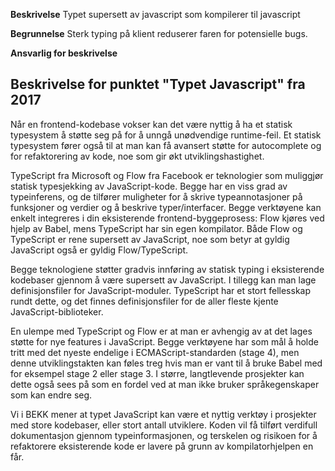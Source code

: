 **Beskrivelse**
Typet supersett av javascript som kompilerer til javascript

**Begrunnelse**
Sterk typing på klient reduserer faren for potensielle bugs.

**Ansvarlig for beskrivelse**


## Beskrivelse for punktet "Typet Javascript" fra 2017

Når en frontend-kodebase vokser kan det være nyttig å ha et statisk typesystem å støtte seg på for å unngå unødvendige runtime-feil. Et statisk typesystem fører også til at man kan få avansert støtte for autocomplete og for refaktorering av kode, noe som gir økt utviklingshastighet.

TypeScript fra Microsoft og Flow fra Facebook er teknologier som muliggjør statisk typesjekking av JavaScript-kode. Begge har en viss grad av typeinferens, og de tilfører muligheter for å skrive typeannotasjoner på funksjoner og verdier og å beskrive typer/interfacer. Begge verktøyene kan enkelt integreres i din eksisterende frontend-byggeprosess: Flow kjøres ved hjelp av Babel, mens TypeScript har sin egen kompilator. Både Flow og TypeScript er rene supersett av JavaScript, noe som betyr at gyldig JavaScript også er gyldig Flow/TypeScript.

Begge teknologiene støtter gradvis innføring av statisk typing i eksisterende kodebaser gjennom å være supersett av JavaScript. I tillegg kan man lage definisjonsfiler for JavaScript-moduler. TypeScript har et stort fellesskap rundt dette, og det finnes definisjonsfiler for de aller fleste kjente JavaScript-biblioteker.

En ulempe med TypeScript og Flow er at man er avhengig av at det lages støtte for nye features i JavaScript. Begge verktøyene har som mål å holde tritt med det nyeste endelige i ECMAScript-standarden (stage 4), men denne utviklingstakten kan føles treg hvis man er vant til å bruke Babel med for eksempel stage 2 eller stage 3. I større, langtlevende prosjekter kan dette også sees på som en fordel ved at man ikke bruker språkegenskaper som kan endre seg.

Vi i BEKK mener at typet JavaScript kan være et nyttig verktøy i prosjekter med store kodebaser, eller stort antall utviklere. Koden vil få tilført verdifull dokumentasjon gjennom typeinformasjonen, og terskelen og risikoen for å refaktorere eksisterende kode er lavere på grunn av kompilatorhjelpen en får.